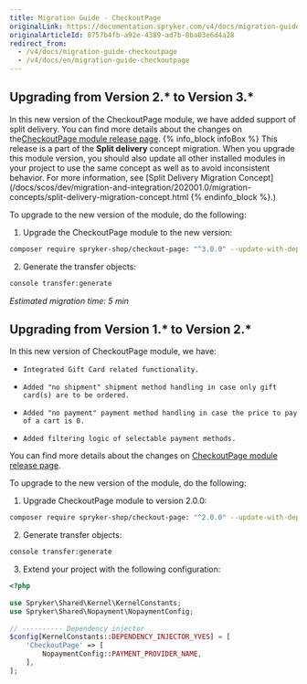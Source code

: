```yaml
---
title: Migration Guide - CheckoutPage
originalLink: https://documentation.spryker.com/v4/docs/migration-guide-checkoutpage
originalArticleId: 8757b4fb-a92e-4389-ad7b-8ba03e6d4a28
redirect_from:
  - /v4/docs/migration-guide-checkoutpage
  - /v4/docs/en/migration-guide-checkoutpage
---
```


## Upgrading from Version 2.* to Version 3.*
In this new version of the CheckoutPage module, we have added support of split delivery. You can find more details about the changes on the[CheckoutPage module release page](https://github.com/spryker-shop/checkout-page/releases).
{% info_block infoBox %}
This release is a part of the **Split delivery** concept migration. When you upgrade this module version, you should also update all other installed modules in your project to use the same concept as well as to avoid inconsistent behavior. For more information, see [Split Delivery Migration Concept](/docs/scos/dev/migration-and-integration/202001.0/migration-concepts/split-delivery-migration-concept.html
{% endinfo_block %}.)

To upgrade to the new version of the module, do the following:

1. Upgrade the CheckoutPage module to the new version:
```Bash
composer require spryker-shop/checkout-page: "^3.0.0" --update-with-dependencies
```
2. Generate the transfer objects:
```Bash
console transfer:generate
```
*Estimated migration time: 5 min*

## Upgrading from Version 1.* to Version 2.*
In this new version of CheckoutPage module, we have:

*     Integrated Gift Card related functionality.
*     Added "no shipment" shipment method handling in case only gift card(s) are to be ordered.
*     Added "no payment" payment method handling in case the price to pay of a cart is 0.
*     Added filtering logic of selectable payment methods.

You can find more details about the changes on [CheckoutPage module release page](https://github.com/spryker-shop/checkout-page/releases).

To upgrade to the new version of the module, do the following:

1. Upgrade CheckoutPage module to version 2.0.0:
```Bash
composer require spryker-shop/checkout-page: "^2.0.0" --update-with-dependencies
```
2. Generate transfer objects:
```Bash
console transfer:generate
```
3. Extend your project with the following configuration:
```PHP
<?php
 
use Spryker\Shared\Kernel\KernelConstants;
use Spryker\Shared\Nopayment\NopaymentConfig;
 
// ---------- Dependency injector
$config[KernelConstants::DEPENDENCY_INJECTOR_YVES] = [
    'CheckoutPage' => [
        NopaymentConfig::PAYMENT_PROVIDER_NAME,
    ],
];
```
<!--Last review date: Sep 18, 2019-->

